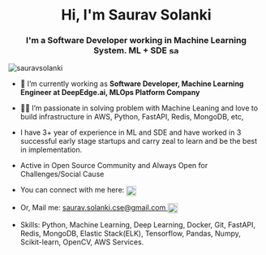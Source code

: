 <h1 align="center">Hi, I'm Saurav Solanki</h1>
<h3 align="center">I'm a Software Developer working in Machine Learning System. ML + SDE  <img src="https://www.countryflags.com/wp-content/uploads/india-flag-png-xl.png" alt="sauravsolankiLinkedIn" height="15" width="20" />
</h3>
<p align="left"> <img src="https://komarev.com/ghpvc/?username=sauravsolanki&label=Profile%20views&color=0e75b6&style=flat" alt="sauravsolanki" /> </p>

- 🔭 I’m currently working as **Software Developer, Machine Learning Engineer at DeepEdge.ai, MLOps Platform Company**

- 👨‍💻 I’m passionate in solving problem with Machine Leaning and love to build infrastructure in AWS, Python, FastAPI, Redis, MongoDB, etc,

- I have 3+ year of experience in ML and SDE and have worked in 3 successful early stage startups and carry zeal to learn and be the best in implementation.

- Active in Open Source Community and Always Open for Challenges/Social Cause

- You can connect with me here: <a href="https://www.linkedin.com/in/sauravsolanki/" target="blank"> <img align="center" src="https://i0.wp.com/www.sfdcamplified.com/wp-content/uploads/2019/04/linkedin-logo-copy.png?w=612&ssl=1" alt="sauravsolankiLinkedIn" height="20" width="20" /></a>

- Or, Mail me: saurav.solanki.cse@gmail.com<a href="mailto:sausol.solanki@gmail.com"> <img align="center" src="https://upload.wikimedia.org/wikipedia/commons/7/7e/Gmail_icon_%282020%29.svg" height="20" width="20" alt="email" /></a>

- Skills: Python, Machine Learning, Deep Learning, Docker, Git, FastAPI, Redis, MongoDB, Elastic Stack(ELK),
Tensorflow, Pandas, Numpy, Scikit-learn, OpenCV, AWS Services.

</br></br>
